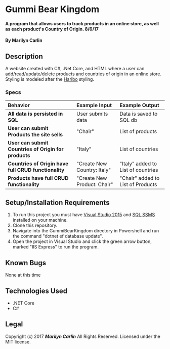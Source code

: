 # Gummi Bear Kingdom

#### A program that allows users to track products in an online store, as well as each product's Country of Origin. 8/6/17

#### By **Marilyn Carlin**

## Description

A website created with C#, .Net Core, and HTML where a user can add/read/update/delete products and countries of origin in an online store. Styling is modeled after the [Haribo](https://www.haribo.com/enUS/home.html) styling.

### Specs

| Behavior | Example Input | Example Output |
| :-------------     | :------------- | :------------- |
| **All data is persisted in SQL** | User submits data | Data is saved to SQL db |
| **User can submit Products the site sells** | "Chair" | List of products |
| **User can submit Countries of Origin for products** | "Italy" | List of countries |
| **Countries of Origin have full CRUD functionality** | "Create New Country: Italy" | "Italy" added to List of countries |
| **Products have full CRUD functionality** | "Create New Product: Chair" | "Chair" added to List of Products |

## Setup/Installation Requirements
1. To run this project you must have [Visual Studio 2015](https://www.visualstudio.com/downloads/) and [SQL SSMS](https://docs.microsoft.com/en-us/sql/ssms/download-sql-server-management-studio-ssms) installed on your machine.
2. Clone this repository.
3. Navigate into the GummiBearKingdom directory in Powershell and run the command "dotnet ef database update".
4. Open the project in Visual Studio and click the green arrow button, marked "IIS Express" to run the program.

## Known Bugs
None at this time

## Technologies Used
* .NET Core
* C#

## Legal
Copyright (c) 2017 **_Marilyn Carlin_** All Rights Reserved.
Licensed under the MIT license.
